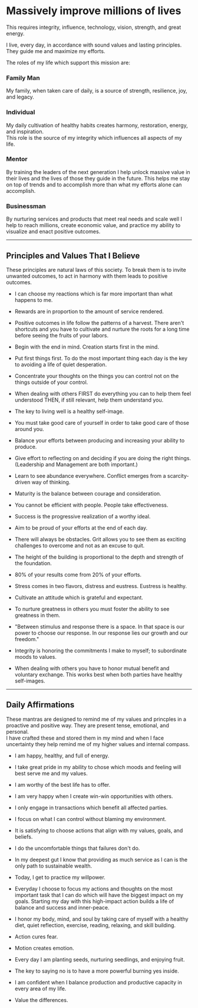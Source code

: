 # Massively improve millions of lives

This requires integrity, influence, technology, vision, strength, and great energy.

I live, every day, in accordance with sound values and lasting principles.  They guide me and maximize my efforts.

The roles of my life which support this mission are:

### Family Man

My family, when taken care of daily, is a source of strength, resilience, joy, and legacy.  

### Individual

My daily cultivation of healthy habits creates harmony, restoration, energy, and inspiration.  
This role is the source of my integrity which influences all aspects of my life.

### Mentor

By training the leaders of the next generation I help unlock massive value in their lives and the lives of those they guide in the future.
This helps me stay on top of trends and to accomplish more than what my efforts alone can accomplish.

### Businessman 

By nurturing services and products that meet real needs and scale well 
I help to reach millions, create economic value, and practice my ability to visualize and enact positive outcomes.

----

## Principles and Values That I Believe

These principles are natural laws of this society.  To break them is to invite unwanted outcomes, to act in harmony with them leads to positive outcomes.  

* I can choose my reactions which is far more important than what happens to me.

* Rewards are in proportion to the amount of service rendered.

* Positive outcomes in life follow the patterns of a harvest.  There aren't shortcuts and 
you have to cultivate and nurture the roots for a long time before seeing the fruits of your labors.

* Begin with the end in mind.  Creation starts first in the mind.

* Put first things first.  To do the most important thing each day is the key to avoiding a life of quiet desperation.

* Concentrate your thoughts on the things you can control not on the things outside of your control.

* When dealing with others FIRST do everything you can to help them feel understood THEN, if still relevant, help them understand you.

* The key to living well is a healthy self-image.

* You must take good care of yourself in order to take good care of those around you.

* Balance your efforts between producing and increasing your ability to produce.

* Give effort to reflecting on and deciding if you are doing the right things. (Leadership and Management are both important.)

* Learn to see abundance everywhere.  Conflict emerges from a scarcity-driven way of thinking.

* Maturity is the balance between courage and consideration.

* You cannot be efficient with people.  People take effectiveness.

* Success is the progressive realization of a worthy ideal.

* Aim to be proud of your efforts at the end of each day.

* There will always be obstacles.  Grit allows you to see them as exciting challenges to overcome and not as an excuse to quit.

* The height of the building is proportional to the depth and strength of the foundation.

* 80% of your results come from 20% of your efforts.

* Stress comes in two flavors, distress and eustress.  Eustress is healthy.

* Cultivate an attitude which is grateful and expectant.

* To nurture greatness in others you must foster the ability to see greatness in them.

* "Between stimulus and response there is a space. In that space is our power to choose our response. In our response lies our growth and our freedom."

* Integrity is honoring the commitments I make to myself; to subordinate moods to values.

* When dealing with others you have to honor mutual benefit and voluntary exchange.  This works best when both parties have healthy self-images.

----

## Daily Affirmations

These mantras are designed to remind me of my values and princples in a proactive and positive way.  They are present tense, emotional, and personal.  
I have crafted these and stored them in my mind and when I face uncertainty they help remind me of my higher values and internal compass.

* I am happy, healthy, and full of energy.

* I take great pride in my ability to chose which moods and feeling will best serve me and my values.

* I am worthy of the best life has to offer.

* I am very happy when I create win-win opportunities with others.

* I only engage in transactions which benefit all affected parties.

* I focus on what I can control without blaming my environment.

* It is satisfying to choose actions that align with my values, goals, and beliefs.

* I do the uncomfortable things that failures don't do.

* In my deepest gut I know that providing as much service as I can is the only path to sustainable wealth.

* Today, I get to practice my willpower.

* Everyday I choose to focus my actions and thoughts on the most important task that I can do which will have the biggest impact on my goals. Starting my day with this high-impact action builds a life of balance and success and inner-peace.

* I honor my body, mind, and soul by taking care of myself with a healthy diet, quiet reflection,  exercise, reading, relaxing, and skill building.

* Action cures fear.

* Motion creates emotion.

* Every day I am planting seeds, nurturing seedlings, and enjoying fruit.

* The key to saying no is to have a more powerful burning yes inside.

* I am confident when I balance production and productive capacity in every area of my life.

* Value the differences.
